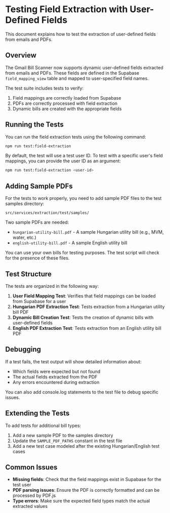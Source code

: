 # Testing Field Extraction with User-Defined Fields

This document explains how to test the extraction of user-defined fields from emails and PDFs.

## Overview

The Gmail Bill Scanner now supports dynamic user-defined fields extracted from emails and PDFs. These fields are defined in the Supabase `field_mapping_view` table and mapped to user-specified field names.

The test suite includes tests to verify:
1. Field mappings are correctly loaded from Supabase
2. PDFs are correctly processed with field extraction
3. Dynamic bills are created with the appropriate fields

## Running the Tests

You can run the field extraction tests using the following command:

```bash
npm run test:field-extraction
```

By default, the test will use a test user ID. To test with a specific user's field mappings, you can provide the user ID as an argument:

```bash
npm run test:field-extraction <user-id>
```

## Adding Sample PDFs

For the tests to work properly, you need to add sample PDF files to the test samples directory:

```
src/services/extraction/test/samples/
```

Two sample PDFs are needed:
- `hungarian-utility-bill.pdf` - A sample Hungarian utility bill (e.g., MVM, water, etc.)
- `english-utility-bill.pdf` - A sample English utility bill

You can use your own bills for testing purposes. The test script will check for the presence of these files.

## Test Structure

The tests are organized in the following way:

1. **User Field Mapping Test**: Verifies that field mappings can be loaded from Supabase for a user
2. **Hungarian PDF Extraction Test**: Tests extraction from a Hungarian utility bill PDF
3. **Dynamic Bill Creation Test**: Tests the creation of dynamic bills with user-defined fields
4. **English PDF Extraction Test**: Tests extraction from an English utility bill PDF

## Debugging

If a test fails, the test output will show detailed information about:
- Which fields were expected but not found
- The actual fields extracted from the PDF
- Any errors encountered during extraction

You can also add console.log statements to the test file to debug specific issues.

## Extending the Tests

To add tests for additional bill types:

1. Add a new sample PDF to the samples directory
2. Update the `SAMPLE_PDF_PATHS` constant in the test file
3. Add a new test case modeled after the existing Hungarian/English test cases

## Common Issues

- **Missing fields**: Check that the field mappings exist in Supabase for the test user
- **PDF parsing issues**: Ensure the PDF is correctly formatted and can be processed by PDF.js
- **Type errors**: Make sure the expected field types match the actual extracted values 